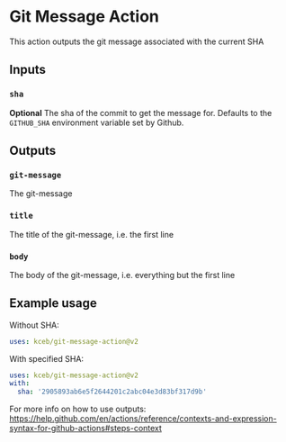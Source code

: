# Git Message Action

This action outputs the git message associated with the current SHA

## Inputs

### `sha`

**Optional** The sha of the commit to get the message for. Defaults to the `GITHUB_SHA` environment variable set by Github.

## Outputs

### `git-message`

The git-message

### `title`

The title of the git-message, i.e. the first line

### `body`

The body of the git-message, i.e. everything but the first line

## Example usage

Without SHA:

```yaml
uses: kceb/git-message-action@v2
```

With specified SHA:

```yaml
uses: kceb/git-message-action@v2
with:
  sha: '2905893ab6e5f2644201c2abc04e3d83bf317d9b'
```

For more info on how to use outputs: https://help.github.com/en/actions/reference/contexts-and-expression-syntax-for-github-actions#steps-context

